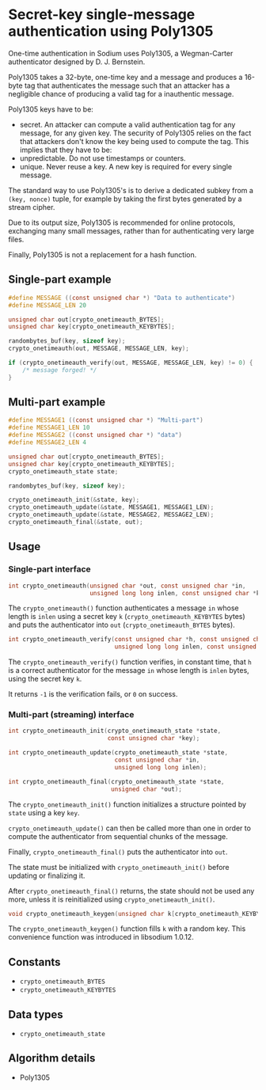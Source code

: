 # Secret-key single-message authentication using Poly1305

One-time authentication in Sodium uses Poly1305, a Wegman-Carter authenticator designed by D. J. Bernstein.

Poly1305 takes a 32-byte, one-time key and a message and produces a 16-byte tag that authenticates the message such that an attacker has a negligible chance of producing a valid tag for a inauthentic message.

Poly1305 keys have to be:
- secret. An attacker can compute a valid authentication tag for any message, for any given key. The security of Poly1305 relies on the fact that attackers don't know the key being used to compute the tag. This implies that they have to be:
- unpredictable. Do not use timestamps or counters.
- unique. Never reuse a key. A new key is required for every single message.

The standard way to use Poly1305's is to derive a dedicated subkey from a `(key, nonce)` tuple, for example by taking the first bytes generated by a stream cipher.

Due to its output size, Poly1305 is recommended for online protocols, exchanging many small messages, rather than for authenticating very large files.

Finally, Poly1305 is not a replacement for a hash function.

## Single-part example

```c
#define MESSAGE ((const unsigned char *) "Data to authenticate")
#define MESSAGE_LEN 20

unsigned char out[crypto_onetimeauth_BYTES];
unsigned char key[crypto_onetimeauth_KEYBYTES];

randombytes_buf(key, sizeof key);
crypto_onetimeauth(out, MESSAGE, MESSAGE_LEN, key);

if (crypto_onetimeauth_verify(out, MESSAGE, MESSAGE_LEN, key) != 0) {
    /* message forged! */
}
```

## Multi-part example

```c
#define MESSAGE1 ((const unsigned char *) "Multi-part")
#define MESSAGE1_LEN 10
#define MESSAGE2 ((const unsigned char *) "data")
#define MESSAGE2_LEN 4

unsigned char out[crypto_onetimeauth_BYTES];
unsigned char key[crypto_onetimeauth_KEYBYTES];
crypto_onetimeauth_state state;

randombytes_buf(key, sizeof key);

crypto_onetimeauth_init(&state, key);
crypto_onetimeauth_update(&state, MESSAGE1, MESSAGE1_LEN);
crypto_onetimeauth_update(&state, MESSAGE2, MESSAGE2_LEN);
crypto_onetimeauth_final(&state, out);
```

## Usage

### Single-part interface

```c
int crypto_onetimeauth(unsigned char *out, const unsigned char *in,
                       unsigned long long inlen, const unsigned char *k);
```

The `crypto_onetimeauth()` function authenticates a message `in` whose length is `inlen` using a secret key `k` (`crypto_onetimeauth_KEYBYTES` bytes) and puts the authenticator into `out` (`crypto_onetimeauth_BYTES` bytes).

```c
int crypto_onetimeauth_verify(const unsigned char *h, const unsigned char *in,
                              unsigned long long inlen, const unsigned char *k);
```

The `crypto_onetimeauth_verify()` function verifies, in constant time, that `h` is a correct authenticator for the message `in` whose length is `inlen` bytes, using the secret key `k`.

It returns `-1` is the verification fails, or `0` on success.

### Multi-part (streaming) interface

```c
int crypto_onetimeauth_init(crypto_onetimeauth_state *state,
                            const unsigned char *key);
```
```c
int crypto_onetimeauth_update(crypto_onetimeauth_state *state,
                              const unsigned char *in,
                              unsigned long long inlen);
```
```c
int crypto_onetimeauth_final(crypto_onetimeauth_state *state,
                             unsigned char *out);
```

The `crypto_onetimeauth_init()` function initializes a structure pointed by `state` using a key `key`.

`crypto_onetimeauth_update()` can then be called more than one in order to compute the authenticator from sequential chunks of the message.

Finally, `crypto_onetimeauth_final()` puts the authenticator into `out`.

The state must be initialized with `crypto_onetimeauth_init()` before updating or finalizing it.

After `crypto_onetimeauth_final()` returns, the state should not be used any more, unless it is reinitialized using `crypto_onetimeauth_init()`.

```c
void crypto_onetimeauth_keygen(unsigned char k[crypto_onetimeauth_KEYBYTES]);
```

The `crypto_onetimeauth_keygen()` function fills `k` with a random key. This convenience function was introduced in libsodium 1.0.12.

## Constants

- `crypto_onetimeauth_BYTES`
- `crypto_onetimeauth_KEYBYTES`

## Data types

- `crypto_onetimeauth_state`

## Algorithm details

- Poly1305
